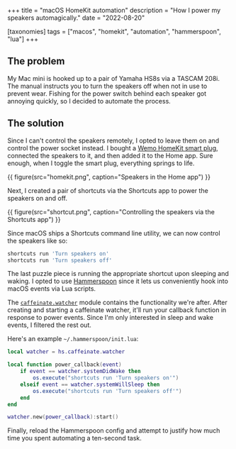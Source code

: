 +++
title = "macOS HomeKit automation"
description = "How I power my speakers automagically."
date = "2022-08-20"

[taxonomies]
tags = ["macos", "homekit", "automation", "hammerspoon", "lua"]
+++

## The problem

My Mac mini is hooked up to a pair of Yamaha HS8s via a TASCAM 208i. The manual instructs you to
turn the speakers off when not in use to prevent wear. Fishing for the power switch behind each
speaker got annoying quickly, so I decided to automate the process.

<!-- more -->

## The solution

Since I can't control the speakers remotely, I opted to leave them on and control the
power socket instead. I bought a [Wemo HomeKit smart plug][smart-plug], connected the
speakers to it, and then added it to the Home app. Sure enough, when I toggle the smart plug,
everything springs to life.

{{ figure(src="homekit.png", caption="Speakers in the Home app") }}

Next, I created a pair of shortcuts via the Shortcuts app to power the speakers on and off.

{{ figure(src="shortcut.png", caption="Controlling the speakers via the Shortcuts app") }}

Since macOS ships a Shortcuts command line utility, we can now control the speakers like so:

```sh
shortcuts run 'Turn speakers on'
shortcuts run 'Turn speakers off'
```

The last puzzle piece is running the appropriate shortcut upon sleeping and waking.
I opted to use [Hammerspoon][hammerspoon] since it lets us conveniently hook into macOS
events via Lua scripts.

The [`caffeinate.watcher`][caffeinate-watcher] module contains the functionality we're after. After
creating and starting a caffeinate watcher, it'll run your callback function in response to power events.
Since I'm only interested in sleep and wake events, I filtered the rest out.

Here's an example `~/.hammerspoon/init.lua`:

```lua
local watcher = hs.caffeinate.watcher

local function power_callback(event)
    if event == watcher.systemDidWake then
        os.execute("shortcuts run 'Turn speakers on'")
    elseif event == watcher.systemWillSleep then
        os.execute("shortcuts run 'Turn speakers off'")
    end
end

watcher.new(power_callback):start()
```

Finally, reload the Hammerspoon config and attempt to justify how much time you spent automating a
ten-second task.

[smart-plug]: https://www.apple.com/au/shop/product/HQ0S2X/A/belkin-wemo-smart-plug-with-thread
[hammerspoon]: https://www.hammerspoon.org
[caffeinate-watcher]: https://www.hammerspoon.org/docs/hs.caffeinate.watcher.html
